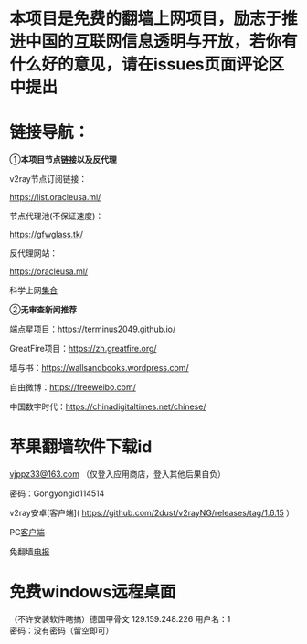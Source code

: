 # 本项目是免费的翻墙上网项目，励志于推进中国的互联网信息透明与开放，若你有什么好的意见，请在issues页面评论区中提出

# 链接导航：

①**本项目节点链接以及反代理**

v2ray节点订阅链接：

https://list.oracleusa.ml/

节点代理池(不保证速度)：

https://gfwglass.tk/

反代理网站：

https://oracleusa.ml/

科学上网[集合](https://vps.antigfwjp.tk/?/%E7%A7%91%E5%AD%A6%E4%B8%8A%E7%BD%91/)

②**无审查新闻推荐**

端点星项目：https://terminus2049.github.io/

GreatFire项目：https://zh.greatfire.org/
 
墙与书：https://wallsandbooks.wordpress.com/

自由微博：https://freeweibo.com/

中国数字时代：https://chinadigitaltimes.net/chinese/


# 苹果翻墙软件下载id

vjppz33@163.com
（仅登入应用商店，登入其他后果自负）

密码：Gongyongid114514

v2ray安卓[客户端]( https://github.com/2dust/v2rayNG/releases/tag/1.6.15 ）

PC[客户端](https://github.com/2dust/v2rayN/releases)


免翻墙[电报](https://github.com/NekoX-Dev/NekoX/releases)



# 免费windows远程桌面
（不许安装软件瞎搞）德国甲骨文
129.159.248.226 
用户名：1  
密码：没有密码（留空即可）
